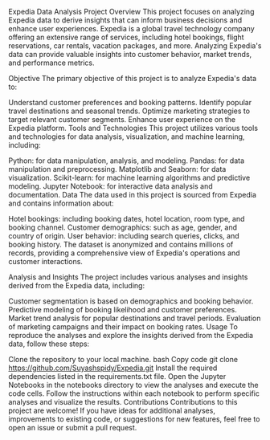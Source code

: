 Expedia Data Analysis Project
Overview
This project focuses on analyzing Expedia data to derive insights that can inform business decisions and enhance user experiences. Expedia is a global travel technology company offering an extensive range of services, including hotel bookings, flight reservations, car rentals, vacation packages, and more. Analyzing Expedia's data can provide valuable insights into customer behavior, market trends, and performance metrics.

Objective
The primary objective of this project is to analyze Expedia's data to:

Understand customer preferences and booking patterns.
Identify popular travel destinations and seasonal trends.
Optimize marketing strategies to target relevant customer segments.
Enhance user experience on the Expedia platform.
Tools and Technologies
This project utilizes various tools and technologies for data analysis, visualization, and machine learning, including:

Python: for data manipulation, analysis, and modeling.
Pandas: for data manipulation and preprocessing.
Matplotlib and Seaborn: for data visualization.
Scikit-learn: for machine learning algorithms and predictive modeling.
Jupyter Notebook: for interactive data analysis and documentation.
Data
The data used in this project is sourced from Expedia and contains information about:

Hotel bookings: including booking dates, hotel location, room type, and booking channel.
Customer demographics: such as age, gender, and country of origin.
User behavior: including search queries, clicks, and booking history.
The dataset is anonymized and contains millions of records, providing a comprehensive view of Expedia's operations and customer interactions.

Analysis and Insights
The project includes various analyses and insights derived from the Expedia data, including:

Customer segmentation is based on demographics and booking behavior.
Predictive modeling of booking likelihood and customer preferences.
Market trend analysis for popular destinations and travel periods.
Evaluation of marketing campaigns and their impact on booking rates.
Usage
To reproduce the analyses and explore the insights derived from the Expedia data, follow these steps:

Clone the repository to your local machine.
bash Copy code git clone https://github.com/Suyashspidy/Expedia.git
Install the required dependencies listed in the requirements.txt file.
Open the Jupyter Notebooks in the notebooks directory to view the analyses and execute the code cells.
Follow the instructions within each notebook to perform specific analyses and visualize the results.
Contributions
Contributions to this project are welcome! If you have ideas for additional analyses, improvements to existing code, or suggestions for new features, feel free to open an issue or submit a pull request.
